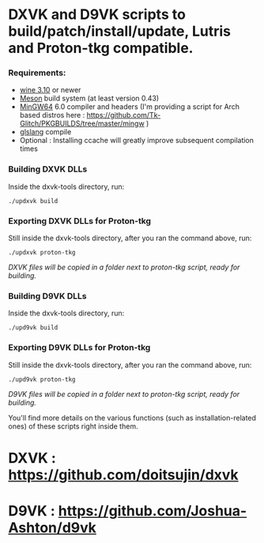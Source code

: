 # DXVK and D9VK scripts to build/patch/install/update, Lutris and Proton-tkg compatible.

### Requirements:
- [wine 3.10](https://www.winehq.org/) or newer
- [Meson](http://mesonbuild.com/) build system (at least version 0.43)
- [MinGW64](http://mingw-w64.org/) 6.0 compiler and headers (I'm providing a script for Arch based distros here : https://github.com/Tk-Glitch/PKGBUILDS/tree/master/mingw )
- [glslang](https://github.com/KhronosGroup/glslang) compile
- Optional : Installing ccache will greatly improve subsequent compilation times

### Building DXVK DLLs

Inside the dxvk-tools directory, run:
```
./updxvk build
```

### Exporting DXVK DLLs for Proton-tkg

Still inside the dxvk-tools directory, after you ran the command above, run:
```
./updxvk proton-tkg
```
*DXVK files will be copied in a folder next to proton-tkg script, ready for building.*


### Building D9VK DLLs

Inside the dxvk-tools directory, run:
```
./upd9vk build
```

### Exporting D9VK DLLs for Proton-tkg

Still inside the dxvk-tools directory, after you ran the command above, run:
```
./upd9vk proton-tkg
```
*D9VK files will be copied in a folder next to proton-tkg script, ready for building.*


You'll find more details on the various functions (such as installation-related ones) of these scripts right inside them.

# DXVK : https://github.com/doitsujin/dxvk

# D9VK : https://github.com/Joshua-Ashton/d9vk
